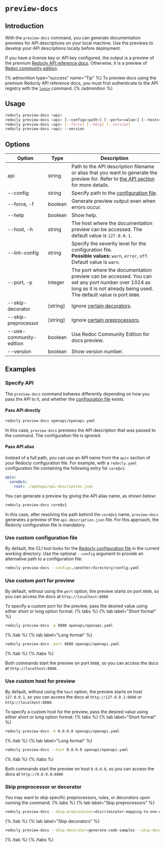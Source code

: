 # `preview-docs`

## Introduction

With the `preview-docs` command, you can generate documentation previews for API descriptions on your local machine.
Use the previews to develop your API descriptions locally before deployment.

If you have a license key or API key configured, the output is a preview of the premium [Redocly API reference docs](https://redocly.com/reference/). Otherwise, it is a preview of [Redoc community edition](https://redocly.com/redoc/).

{% admonition type="success" name="Tip" %}
To preview docs using the premium Redocly API reference docs, you must first authenticate to the API registry with the [`login`](./login.md) command.
{% /admonition %}

## Usage

```bash
redocly preview-docs <api>
redocly preview-docs <api> [--config=<path>] [--port=<value>] [--host=<host>]
redocly preview-docs <api> [--force] [--help] [--version]
redocly preview-docs <api> --version
```

## Options

| Option                  | Type     | Description                                                                                                                                                                |
| ----------------------- | -------- | -------------------------------------------------------------------------------------------------------------------------------------------------------------------------- |
| api                     | string   | Path to the API description filename or alias that you want to generate the preview for. Refer to [the API section](#specify-api) for more details.                        |
| --config                | string   | Specify path to the [configuration file](#use-custom-configuration-file).                                                                                                  |
| --force, -f             | boolean  | Generate preview output even when errors occur.                                                                                                                            |
| --help                  | boolean  | Show help.                                                                                                                                                                 |
| --host, -h              | string   | The host where the documentation preview can be accessed. The default value is `127.0.0.1`.                                                                                |
| --lint-config           | string   | Specify the severity level for the configuration file. <br/> **Possible values:** `warn`, `error`, `off`. Default value is `warn`.                                         |
| --port, -p              | integer  | The port where the documentation preview can be accessed. You can set any port number over 1024 as long as it is not already being used. The default value is port `8080`. |
| --skip-decorator        | [string] | Ignore [certain decorators](#skip-preprocessor-or-decorator).                                                                                                              |
| --skip-preprocessor     | [string] | Ignore [certain preprocessors](#skip-preprocessor-or-decorator).                                                                                                           |
| --use-community-edition | boolean  | Use Redoc Community Edition for docs preview.                                                                                                                              |
| --version               | boolean  | Show version number.                                                                                                                                                       |

## Examples

### Specify API

The `preview-docs` command behaves differently depending on how you pass the API to it, and whether the [configuration file](#use-custom-configuration-file) exists.

#### Pass API directly

```bash
redocly preview-docs openapi/openapi.yaml
```

In this case, `preview-docs` previews the API description that was passed to the command. The configuration file is ignored.

#### Pass API alias

Instead of a full path, you can use an API name from the `apis` section of your Redocly configuration file.
For example, with a `redocly.yaml` configuration file containing the following entry for `core@v1`:

```yaml
apis:
  core@v1:
    root: ./openapi/api-description.json
```

You can generate a preview by giving the API alias name, as shown below:

```bash
redocly preview-docs core@v1
```

In this case, after resolving the path behind the `core@v1` name, `preview-docs` generates a preview of the `api-description.json` file. For this approach, the Redocly configuration file is mandatory.

### Use custom configuration file

By default, the CLI tool looks for the [Redocly configuration file](../configuration/index.md) in the current working directory. Use the optional `--config` argument to provide an alternative path to a configuration file:

```bash
redocly preview-docs --config=./another/directory/config.yaml
```

### Use custom port for preview

By default, without using the `port` option, the preview starts on port `8080`, so you can access the docs at `http://localhost:8080`

To specify a custom port for the preview, pass the desired value using either short or long option format:
{% tabs %}
{% tab label="Short format" %}

```bash
redocly preview-docs -p 8888 openapi/openapi.yaml
```

{% /tab  %}
{% tab label="Long format" %}

```bash
redocly preview-docs -port 8888 openapi/openapi.yaml
```

{% /tab  %}
{% /tabs  %}

Both commands start the preview on port `8888`, so you can access the docs at `http://localhost:8888`.

### Use custom host for preview

By default, without using the `host` option, the preview starts on host `127.0.0.1`, so you can access the docs at `http://127.0.0.1:8080` or `http://localhost:8080`.

To specify a custom host for the preview, pass the desired value using either short or long option format:
{% tabs %}
{% tab label="Short format" %}

```bash
redocly preview-docs -h 0.0.0.0 openapi/openapi.yaml
```

{% /tab  %}
{% tab label="Long format" %}

```bash
redocly preview-docs --host 0.0.0.0 openapi/openapi.yaml
```

{% /tab  %}
{% /tabs  %}

Both commands start the preview on host `0.0.0.0`, so you can access the docs at `http://0.0.0.0:8080`

### Skip preprocessor or decorator

You may want to skip specific preprocessors, rules, or decorators upon running the command.
{% tabs %}
{% tab label="Skip preprocessors" %}

```bash
redocly preview-docs --skip-preprocessor=discriminator-mapping-to-one-of --skip-preprocessor=another-example
```

{% /tab  %}
{% tab label="Skip decorators" %}

```bash
redocly preview-docs --skip-decorator=generate-code-samples --skip-decorator=remove-internal-operations
```

{% /tab  %}
{% /tabs  %}
